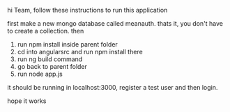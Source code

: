 hi Team,
follow these instructions to run this application

first make a new mongo database called meanauth. thats it, you don't have to create a collection.
then
1. run npm install inside parent folder
2. cd into angularsrc and run npm install there
3. run ng build command
4. go back to parent folder
5. run node app.js

it should be running in localhost:3000, 
register a test user and then login.

hope it works
